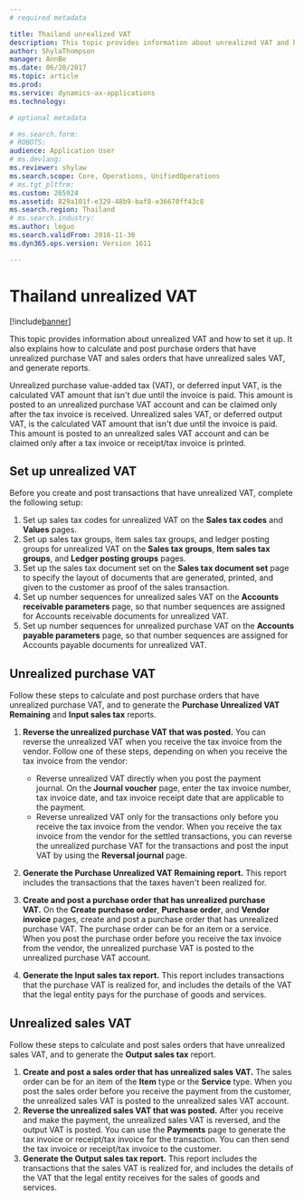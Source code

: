 ```yaml
---
# required metadata

title: Thailand unrealized VAT
description: This topic provides information about unrealized VAT and how to set it up. It also explains how to calculate and post purchase orders that have unrealized purchase VAT and sales orders that have unrealized sales VAT, and generate reports.
author: ShylaThompson
manager: AnnBe
ms.date: 06/20/2017
ms.topic: article
ms.prod: 
ms.service: dynamics-ax-applications
ms.technology: 

# optional metadata

# ms.search.form: 
# ROBOTS: 
audience: Application User
# ms.devlang: 
ms.reviewer: shylaw
ms.search.scope: Core, Operations, UnifiedOperations
# ms.tgt_pltfrm: 
ms.custom: 265924
ms.assetid: 829a101f-e329-48b9-baf8-e36670ff43c8
ms.search.region: Thailand
# ms.search.industry: 
ms.author: leguo
ms.search.validFrom: 2016-11-30
ms.dyn365.ops.version: Version 1611

---
```


# Thailand unrealized VAT

[!include[banner](../includes/banner.md)]


This topic provides information about unrealized VAT and how to set it up. It also explains how to calculate and post purchase orders that have unrealized purchase VAT and sales orders that have unrealized sales VAT, and generate reports.

Unrealized purchase value-added tax (VAT), or deferred input VAT, is the calculated VAT amount that isn't due until the invoice is paid. This amount is posted to an unrealized purchase VAT account and can be claimed only after the tax invoice is received. Unrealized sales VAT, or deferred output VAT, is the calculated VAT amount that isn't due until the invoice is paid. This amount is posted to an unrealized sales VAT account and can be claimed only after a tax invoice or receipt/tax invoice is printed.

## Set up unrealized VAT
Before you create and post transactions that have unrealized VAT, complete the following setup:

1.  Set up sales tax codes for unrealized VAT on the **Sales tax codes** and **Values** pages.
2.  Set up sales tax groups, item sales tax groups, and ledger posting groups for unrealized VAT on the **Sales tax groups**, **Item sales tax groups**, and **Ledger posting groups** pages.
3.  Set up the sales tax document set on the **Sales tax document set** page to specify the layout of documents that are generated, printed, and given to the customer as proof of the sales transaction.
4.  Set up number sequences for unrealized sales VAT on the **Accounts receivable parameters** page, so that number sequences are assigned for Accounts receivable documents for unrealized VAT.
5.  Set up number sequences for unrealized purchase VAT on the **Accounts payable parameters** page, so that number sequences are assigned for Accounts payable documents for unrealized VAT.

## Unrealized purchase VAT
Follow these steps to calculate and post purchase orders that have unrealized purchase VAT, and to generate the **Purchase Unrealized VAT Remaining** and **Input sales tax** reports.

1.  **Reverse the unrealized purchase VAT that was posted.** You can reverse the unrealized VAT when you receive the tax invoice from the vendor. Follow one of these steps, depending on when you receive the tax invoice from the vendor:
    -   Reverse unrealized VAT directly when you post the payment journal. On the **Journal voucher** page, enter the tax invoice number, tax invoice date, and tax invoice receipt date that are applicable to the payment.
    -   Reverse unrealized VAT only for the transactions only before you receive the tax invoice from the vendor. When you receive the tax invoice from the vendor for the settled transactions, you can reverse the unrealized purchase VAT for the transactions and post the input VAT by using the **Reversal journal** page.

2.  **Generate the Purchase Unrealized VAT Remaining report.** This report includes the transactions that the taxes haven't been realized for.
3.  **Create and post a purchase order that has unrealized purchase VAT.** On the **Create purchase order**, **Purchase order**, and **Vendor invoice** pages, create and post a purchase order that has unrealized purchase VAT. The purchase order can be for an item or a service. When you post the purchase order before you receive the tax invoice from the vendor, the unrealized purchase VAT is posted to the unrealized purchase VAT account.
4.  **Generate the Input sales tax report.** This report includes transactions that the purchase VAT is realized for, and includes the details of the VAT that the legal entity pays for the purchase of goods and services.

## Unrealized sales VAT
Follow these steps to calculate and post sales orders that have unrealized sales VAT, and to generate the **Output sales tax** report.

1.  **Create and post a sales order that has unrealized sales VAT.** The sales order can be for an item of the **Item** type or the **Service** type. When you post the sales order before you receive the payment from the customer, the unrealized sales VAT is posted to the unrealized sales VAT account.
2.  **Reverse the unrealized sales VAT that was posted.** After you receive and make the payment, the unrealized sales VAT is reversed, and the output VAT is posted. You can use the **Payments** page to generate the tax invoice or receipt/tax invoice for the transaction. You can then send the tax invoice or receipt/tax invoice to the customer.
3.  **Generate the Output sales tax report.** This report includes the transactions that the sales VAT is realized for, and includes the details of the VAT that the legal entity receives for the sales of goods and services.




